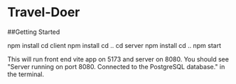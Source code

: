 # Travel-Doer

##Getting Started

npm install
cd client
npm install
cd ..
cd server
npm install
cd ..
npm start

This will run front end vite app on 5173 and server on 8080. You should see "Server running on port 8080. Connected to the PostgreSQL database." in the terminal.